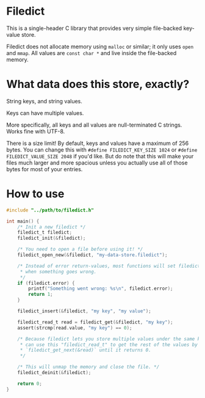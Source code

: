 # Filedict

This is a single-header C library that provides very simple file-backed key-value store.

Filedict does not allocate memory using `malloc` or similar; it only uses `open` and `mmap`. All values are `const char *` and live inside the file-backed memory.

# What data does this store, exactly?

String keys, and string values.

Keys can have multiple values.

More specifically, all keys and all values are null-terminated C strings. Works fine with UTF-8.

There is a size limit! By default, keys and values have a maximum of 256 bytes. You can change this with `#define FILEDICT_KEY_SIZE 1024` or `#define FILEDICT_VALUE_SIZE 2048` if you'd like. But do note that this will make your files much larger and more spacious unless you actually use all of those bytes for most of your entries.

# How to use

```c
#include "../path/to/filedict.h"

int main() {
    /* Init a new filedict */
    filedict_t filedict;
    filedict_init(&filedict);

    /* You need to open a file before using it! */
    filedict_open_new(&filedict, "my-data-store.filedict");

    /* Instead of error return-values, most functions will set filedict.error
     * when something goes wrong.
     */
    if (filedict.error) {
        printf("Something went wrong: %s\n", filedict.error);
        return 1;
    }

    filedict_insert(&filedict, "my key", "my value");

    filedict_read_t read = filedict_get(&filedict, "my key");
    assert(strcmp(read.value, "my key") == 0);

    /* Because filedict lets you store multiple values under the same key, you
     * can use this "filedict_read_t" to get the rest of the values by calling
     * `filedict_get_next(&read)` until it returns 0.
     */

    /* This will unmap the memory and close the file. */
    filedict_deinit(&filedict);

    return 0;
}
```
